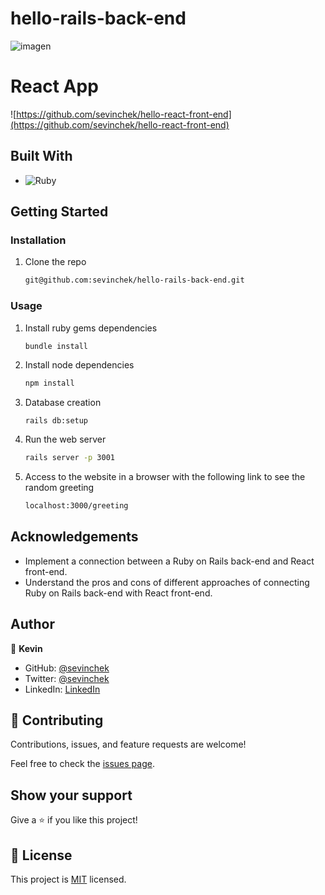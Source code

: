 # hello-rails-back-end

![imagen](https://user-images.githubusercontent.com/39852288/144118652-47baabf1-d0ba-4eab-aff9-395142d97285.png)

# React App

![https://github.com/sevinchek/hello-react-front-end](https://github.com/sevinchek/hello-react-front-end)

## Built With

- ![Ruby](https://img.shields.io/badge/Ruby-20232A?style=for-the-badge&logo=ruby&logoColor=61DAFB)

## Getting Started

### Installation

1. Clone the repo

   ```sh
   git@github.com:sevinchek/hello-rails-back-end.git
   ```

### Usage

1. Install ruby gems dependencies

   ```sh
   bundle install
   ```

2. Install node dependencies

   ```sh
   npm install
   ```

3. Database creation

   ```
   rails db:setup
   ```

4. Run the web server

   ```sh
   rails server -p 3001
   ```

5. Access to the website in a browser with the following link to see the random greeting

   ```sh
   localhost:3000/greeting
   ```

## Acknowledgements

- Implement a connection between a Ruby on Rails back-end and React front-end.
- Understand the pros and cons of different approaches of connecting Ruby on Rails back-end with React front-end.

## Author

👤 **Kevin**

- GitHub: [@sevinchek](https://github.com/sevinchek)
- Twitter: [@sevinchek](https://twitter.com/sevinchek)
- LinkedIn: [LinkedIn](https://linkedin.com/in/sevinchek)

## 🤝 Contributing

Contributions, issues, and feature requests are welcome!

Feel free to check the [issues page](https://github.com/the-catalystmc/recipe-app/issues).

## Show your support

Give a ⭐️ if you like this project!

## 📝 License

This project is [MIT](https://github.com/git/git-scm.com/blob/main/MIT-LICENSE.txt) licensed.
